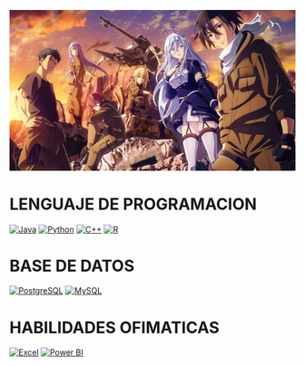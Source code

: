 ![Banner](86-Anime-Episode-4.jpg)



# LENGUAJE DE PROGRAMACION 


[![Java](https://img.shields.io/badge/Java-%23ED8B00.svg?&style=for-the-badge&logo=java&logoColor=white)](ENLACE_A_TU_PAGINA_O_REPOSITORIO_DE_JAVA)
[![Python](https://img.shields.io/badge/Python-%233776AB.svg?&style=for-the-badge&logo=python&logoColor=white)](ENLACE_A_TU_PAGINA_O_REPOSITORIO_DE_PYTHON)
[![C++](https://img.shields.io/badge/C++-%2300599C.svg?&style=for-the-badge&logo=c%2B%2B&logoColor=white)](ENLACE_A_TU_PAGINA_O_REPOSITORIO_DE_CPP)
[![R](https://img.shields.io/badge/R-%23276DC3.svg?&style=for-the-badge&logo=r&logoColor=white)](ENLACE_A_TU_PAGINA_O_REPOSITORIO_DE_R)



# BASE DE DATOS

[![PostgreSQL](https://img.shields.io/badge/PostgreSQL-%23336791.svg?&style=for-the-badge&logo=postgresql&logoColor=white)](ENLACE_A_TU_PAGINA_O_REPOSITORIO_DE_POSTGRESQL)
[![MySQL](https://img.shields.io/badge/MySQL-%234479A1.svg?&style=for-the-badge&logo=mysql&logoColor=white)](ENLACE_A_TU_PAGINA_O_REPOSITORIO_DE_MYSQL)


# HABILIDADES OFIMATICAS

[![Excel](https://img.shields.io/badge/Excel-%23217346.svg?&style=for-the-badge&logo=microsoft-excel&logoColor=white)](ENLACE_A_TU_PAGINA_O_REPOSITORIO_DE_EXCEL)
[![Power BI](https://img.shields.io/badge/Power_BI-%23F2C811.svg?&style=for-the-badge&logo=power-bi&logoColor=white)](ENLACE_A_TU_PAGINA_O_REPOSITORIO_DE_POWER_BI)










